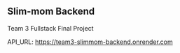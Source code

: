 ## Slim-mom Backend

Team 3 Fullstack Final Project

API_URL: https://team3-slimmom-backend.onrender.com
